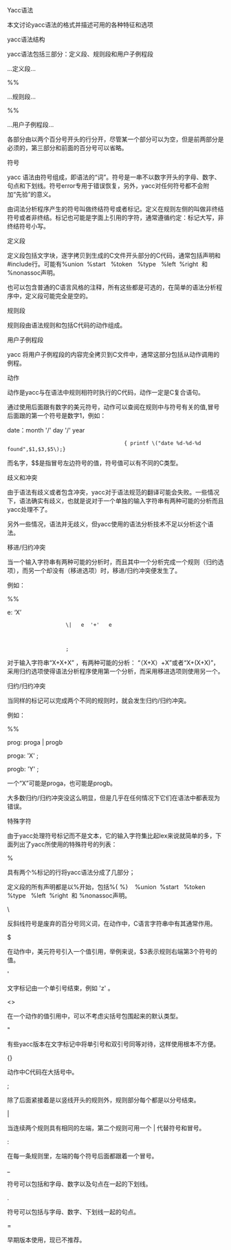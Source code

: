 Yacc语法

本文讨论yacc语法的格式并描述可用的各种特征和选项

yacc语法结构

yacc语法包括三部分：定义段、规则段和用户子例程段

...定义段...

%%

...规则段...

%%

...用户子例程段...

各部分由以两个百分号开头的行分开，尽管某一个部分可以为空，但是前两部分是必须的，第三部分和前面的百分号可以省略。

符号

yacc 语法由符号组成，即语法的“词”。符号是一串不以数字开头的字母、数字、句点和下划线。符号error专用于错误恢复，另外，yacc对任何符号都不会附加“先验”的意义。

由词法分析程序产生的符号叫做终结符号或者标记。定义在规则左侧的叫做非终结符号或者非终结。标记也可能是字面上引用的字符，通常遵循约定：标记大写，非终结符号小写。

定义段

定义段包括文字块，逐字拷贝到生成的C文件开头部分的C代码，通常包括声明和\#include行。可能有%union  %start   %token   %type   %left  %right  和 %nonassoc声明。



也可以包含普通的C语言风格的注释，所有这些都是可选的，在简单的语法分析程序中，定义段可能完全是空的。



规则段

规则段由语法规则和包括C代码的动作组成。



用户子例程段

yacc 将用户子例程段的内容完全拷贝到C文件中，通常这部分包括从动作调用的例程。



动作

动作是yacc与在语法中规则相符时执行的C代码，动作一定是C复合语句。



通过使用后面跟有数字的美元符号，动作可以查阅在规则中与符号有关的值,冒号后面跟的第一个符号是数字1，例如：



date：month  '/'  day   '/'  year

 

                                          { printf \("date %d-%d-%d  found",$1,$3,$5\);}



而名字，$$是指冒号左边符号的值，符号值可以有不同的C类型。



歧义和冲突

由于语法有歧义或者包含冲突，yacc对于语法规范的翻译可能会失败。一些情况下，语法确实有歧义，也就是说对于一个单独的输入字符串有两种可能的分析而且yacc处理不了。



另外一些情况，语法并无歧义，但yacc使用的语法分析技术不足以分析这个语法。



移进/归约冲突

当一个输入字符串有两种可能的分析时，而且其中一个分析完成一个规则（归约选项），而另一个却没有（移进选项）时，移进/归约冲突便发生了。



例如：



%%

 

e:                   ‘X’

 

                       \|   e  '+'   e

 

                       ;



对于输入字符串“X+X+X” ，有两种可能的分析： “（X+X）+X”或者“X+\(X+X\)”，采用归约选项使得语法分析程序使用第一个分析，而采用移进选项则使用另一个。







归约/归约冲突

当同样的标记可以完成两个不同的规则时，就会发生归约/归约冲突。



例如：



%%

 

prog:    proga \| progb

 

proga:       'X' ;

 

progb:       'Y' ;

一个“X”可能是proga，也可能是progb。



大多数归约/归约冲突没这么明显，但是几乎在任何情况下它们在语法中都表现为错误。



特殊字符

由于yacc处理符号标记而不是文本，它的输入字符集比起lex来说就简单的多，下面列出了yacc所使用的特殊符号的列表：



%

具有两个%标记的行将yacc语法分成了几部分；



定义段的所有声明都是以%开始，包括%{ %}    %union  %start   %token   %type   %left  %right  和 %nonassoc声明。



\

反斜线符号是废弃的百分号同义词，在动作中，C语言字符串中有其通常作用。



$

在动作中，美元符号引入一个值引用，举例来说，$3表示规则右端第3个符号的值。



'

文字标记由一个单引号结束，例如 'z' 。



&lt;&gt;

在一个动作的值引用中，可以不考虑尖括号包围起来的默认类型。



"

有些yacc版本在文字标记中将单引号和双引号同等对待，这样使用根本不方便。



{}

动作中C代码在大括号中。



;

除了后面紧接着是以竖线开头的规则外，规则部分每个都是以分号结束。



\|

当连续两个规则具有相同的左端，第二个规则可用一个 \| 代替符号和冒号。



:

在每一条规则里，左端的每个符号后面都跟着一个冒号。



\_

符号可以包括和字母、数字以及句点在一起的下划线。



.

符号可以包括与字母、数字、下划线一起的句点。



=

早期版本使用，现已不推荐。







